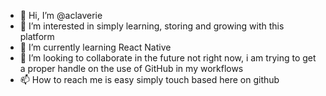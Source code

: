 - 👋 Hi, I’m @aclaverie
- 👀 I’m interested in simply learning, storing and growing with this platform
- 🌱 I’m currently learning React Native
- 💞️ I’m looking to collaborate in the future not right now, i am trying to get a proper handle on the use of GitHub in my workflows
- 📫 How to reach me is easy simply touch based here on github

<!---
aclaverie/aclaverie is a ✨ special ✨ repository because its `README.md` (this file) appears on your GitHub profile.
You can click the Preview link to take a look at your changes.
--->
